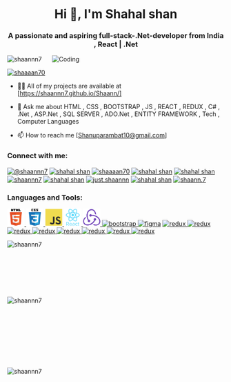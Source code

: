 <h1 align="center">Hi 👋, I'm Shahal shan</h1>
<h3 align="center">A passionate and aspiring full-stack-.Net-developer from India , React | .Net </h3>
<img align="right" alt="Coding" width="400" src="https://media.tenor.com/rePDfDWO3XoAAAAd/hacking.gif">

<p align="left"> <img src="https://komarev.com/ghpvc/?username=shaannn7&label=Profile%20views&color=0e75b6&style=flat" alt="shaannn7" /> </p>

<p align="left"> <a href="https://twitter.com/shaaaan70" target="blank"><img src="https://img.shields.io/twitter/follow/shaaaan70?logo=twitter&style=for-the-badge" alt="shaaaan70" /></a> </p>

- 👨‍💻 All of my projects are available at [https://shaannn7.github.io/Shaann/]

- 💬 Ask me about  HTML , CSS , BOOTSTRAP , JS , REACT , REDUX  , C# , .Net , ASP.Net , SQL SERVER , ADO.Net , ENTITY FRAMEWORK , Tech , Computer Languages

- 📫 How to reach me  [Shanuparambat10@gmail.com]

<h3 align="left">Connect with me:</h3>
<p align="left">
<a href="https://codepen.io/@shaannn7" target="blank"><img align="center" src="https://raw.githubusercontent.com/rahuldkjain/github-profile-readme-generator/master/src/images/icons/Social/codepen.svg" alt="@shaannn7" height="30" width="40" /></a>
<a href="https://dev.to/shahal shan" target="blank"><img align="center" src="https://raw.githubusercontent.com/rahuldkjain/github-profile-readme-generator/master/src/images/icons/Social/devto.svg" alt="shahal shan" height="30" width="40" /></a>
<a href="https://twitter.com/shaaaan70" target="blank"><img align="center" src="https://raw.githubusercontent.com/rahuldkjain/github-profile-readme-generator/master/src/images/icons/Social/twitter.svg" alt="shaaaan70" height="30" width="40" /></a>
<a href="https://linkedin.com/in/shahal shan" target="blank"><img align="center" src="https://raw.githubusercontent.com/rahuldkjain/github-profile-readme-generator/master/src/images/icons/Social/linked-in-alt.svg" alt="shahal shan" height="30" width="40" /></a>
<a href="https://stackoverflow.com/users/shahal shan" target="blank"><img align="center" src="https://raw.githubusercontent.com/rahuldkjain/github-profile-readme-generator/master/src/images/icons/Social/stack-overflow.svg" alt="shahal shan" height="30" width="40" /></a>
<a href="https://codesandbox.com/shaannn7" target="blank"><img align="center" src="https://raw.githubusercontent.com/rahuldkjain/github-profile-readme-generator/master/src/images/icons/Social/codesandbox.svg" alt="shaannn7" height="30" width="40" /></a>
<a href="https://fb.com/shahal shan" target="blank"><img align="center" src="https://raw.githubusercontent.com/rahuldkjain/github-profile-readme-generator/master/src/images/icons/Social/facebook.svg" alt="shahal shan" height="30" width="40" /></a>
<a href="https://instagram.com/just.shaannn" target="blank"><img align="center" src="https://raw.githubusercontent.com/rahuldkjain/github-profile-readme-generator/master/src/images/icons/Social/instagram.svg" alt="just.shaannn" height="30" width="40" /></a>
<a href="https://www.leetcode.com/shahal shan" target="blank"><img align="center" src="https://raw.githubusercontent.com/rahuldkjain/github-profile-readme-generator/master/src/images/icons/Social/leet-code.svg" alt="shahal shan" height="30" width="40" /></a>
<a href="https://discord.gg/shaann.7" target="blank"><img align="center" src="https://raw.githubusercontent.com/rahuldkjain/github-profile-readme-generator/master/src/images/icons/Social/discord.svg" alt="shaann.7" height="30" width="40" /></a>
</p>

<h3 align="left">Languages and Tools:</h3>
<p align="left"><a href="https://www.w3.org/html/" target="_blank" rel="noreferrer"> <img src="https://raw.githubusercontent.com/devicons/devicon/master/icons/html5/html5-original-wordmark.svg" alt="html5" width="40" height="40"/> </a><a href="https://www.w3schools.com/css/" target="_blank" rel="noreferrer"> <img src="https://raw.githubusercontent.com/devicons/devicon/master/icons/css3/css3-original-wordmark.svg" alt="css3" width="40" height="40"/> </a><a href="https://developer.mozilla.org/en-US/docs/Web/JavaScript" target="_blank" rel="noreferrer"> <img src="https://raw.githubusercontent.com/devicons/devicon/master/icons/javascript/javascript-original.svg" alt="javascript" width="40" height="40"/> </a> <a href="https://reactjs.org/" target="_blank" rel="noreferrer"> <img src="https://raw.githubusercontent.com/devicons/devicon/master/icons/react/react-original-wordmark.svg" alt="react" width="40" height="40"/> </a> <a href="https://redux.js.org" target="_blank" rel="noreferrer"> <img src="https://raw.githubusercontent.com/devicons/devicon/master/icons/redux/redux-original.svg" alt="redux" width="40" height="40"/> </a><a href="https://getbootstrap.com" target="_blank" rel="noreferrer"> <img src="https://www.svgrepo.com/show/353498/bootstrap.svg" alt="bootstrap" width="40" height="40"/> </a>  <a href="https://www.figma.com/" target="_blank" rel="noreferrer"> <img src="https://www.vectorlogo.zone/logos/figma/figma-icon.svg" alt="figma" width="40" height="40"/></a>
<a href="https://en.wikipedia.org/wiki/C_Sharp_%28programming_language%29" target="_blank" rel="noreferrer"> <img src="https://seeklogo.com/images/C/c-logo-A44DB3D53C-seeklogo.com.png" alt="redux" width="40" height="40"/> </a>
<a href="https://dotnet.microsoft.com/en-us/" target="_blank" rel="noreferrer"> <img src="https://clipground.com/images/asp-net-logo-png-1.png" alt="redux" width="40" height="40"/> </a>
<a href="https://dotnet.microsoft.com/en-us/" target="_blank" rel="noreferrer"> <img src="https://tse3.mm.bing.net/th?id=OIP.EFQL47h2gfjKxiLv6UbfRQAAAA&pid=Api&P=0&h=180" alt="redux" width="40" height="40"/> </a>
<a href="https://dotnet.microsoft.com/en-us/" target="_blank" rel="noreferrer"> <img src="https://tse4.mm.bing.net/th?id=OIP.3R0Il0uIjxLntWhobT9eOwHaFR&pid=Api&P=0&h=180" alt="redux" width="40" height="40"/> </a>
<a href="https://dotnet.microsoft.com/en-us/" target="_blank" rel="noreferrer"> <img src="https://tse4.mm.bing.net/th?id=OIP.Pj9HVhqgHBCyRM4dakiyLgHaHa&pid=Api&P=0&h=180" alt="redux" width="40" height="40"/> </a>
<a href="https://dotnet.microsoft.com/en-us/" target="_blank" rel="noreferrer"> <img src="https://tse1.mm.bing.net/th?id=OIP.bB4sT3aGmvSD34Ip6i1g5wHaEK&pid=Api&P=0&h=180" alt="redux" width="40" height="40"/> </a>
<a href="https://dotnet.microsoft.com/en-us/" target="_blank" rel="noreferrer"> <img src="https://tse4.mm.bing.net/th?id=OIP.WfuEo08EeD9CxbAl4raGeQHaHa&pid=Api&P=0&h=180" alt="redux" width="40" height="40"/> </a>
<a href="https://dotnet.microsoft.com/en-us/" target="_blank" rel="noreferrer"> <img src="https://tse1.mm.bing.net/th?id=OIP.zOhSCHNGruK-JQcRbtQveQAAAA&pid=Api&P=0&h=180" alt="redux" width="40" height="40"/> </a></p>

<p>&nbsp;<img align="left" src="https://github-readme-stats.vercel.app/api/top-langs?username=shaannn7&show_icons=true&locale=en&layout=compact" alt="shaannn7" /></p><br><br><br><br><br>
<p>&nbsp;<img align="left" src="https://github-readme-stats.vercel.app/api?username=shaannn7&show_icons=true&locale=en" alt="shaannn7" /></p><br><br><br><br><br><br><br>
<p>&nbsp;<img align="left" src="https://github-readme-streak-stats.herokuapp.com/?user=shaannn7&" alt="shaannn7" /></p>
